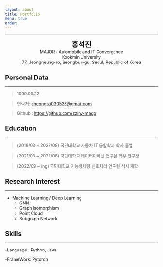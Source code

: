 ```yaml
---
layout: about
title: Portfolio
menu: true
order: 
---
```


* * *
<center>
<span style=
"font-size:170%;
font-weight:bold">
홍석진
</span>
</center>

<center>MAJOR : Automobile and IT Convergence</center>

<center>Kookmin University</center>

<center>77, Jeongneung-ro, Seongbuk-gu, Seoul, Republic of Korea</center>

## Personal Data
---
> 1999.09.22 

> 연락처: cheongsu030536@gmail.com

> Github : <a href="https://github.com/zziny-mago">https://github.com/zziny-mago</a>


## Education
---
> (2018/03 ~ 2022/08) 국민대학교 자동차 IT 융합학과 학사 졸업 

> (2021/08 ~ 2022/06) 국민대학교 데이터마이닝 연구실 학부 연구생

> (2022/09 ~ ing)  국민대학교 지능형차량 신호처리 연구실 석사 재학


## Research Interest
---

* Machine Learning / Deep Learning
    + GNN
    + Graph Isomorphism
    + Point Cloud
    + Subgraph Network

## Skills 
---
-Language : Python, Java

-FrameWork: Pytorch






